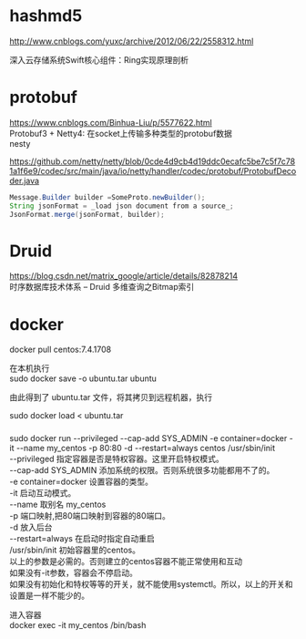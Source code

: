 # hashmd5

http://www.cnblogs.com/yuxc/archive/2012/06/22/2558312.html

深入云存储系统Swift核心组件：Ring实现原理剖析


# protobuf
https://www.cnblogs.com/Binhua-Liu/p/5577622.html  
Protobuf3 + Netty4: 在socket上传输多种类型的protobuf数据  
nesty  
  
https://github.com/netty/netty/blob/0cde4d9cb4d19ddc0ecafc5be7c5f7c781a1f6e9/codec/src/main/java/io/netty/handler/codec/protobuf/ProtobufDecoder.java  

```java
Message.Builder builder =SomeProto.newBuilder();
String jsonFormat = _load json document from a source_;
JsonFormat.merge(jsonFormat, builder);
```

# Druid
https://blog.csdn.net/matrix_google/article/details/82878214   
时序数据库技术体系 – Druid 多维查询之Bitmap索引   

# docker
docker pull centos:7.4.1708  

在本机执行  
sudo docker save -o ubuntu.tar ubuntu  
  
由此得到了 ubuntu.tar 文件，将其拷贝到远程机器，执行  
  
sudo docker load < ubuntu.tar  

###
sudo docker run --privileged --cap-add SYS_ADMIN -e container=docker -it --name my_centos -p 80:80  -d  --restart=always centos /usr/sbin/init    
--privileged 指定容器是否是特权容器。这里开启特权模式。  
--cap-add SYS_ADMIN 添加系统的权限。否则系统很多功能都用不了的。  
-e container=docker 设置容器的类型。  
-it 启动互动模式。  
--name 取别名 my_centos  
-p 端口映射,把80端口映射到容器的80端口。  
-d 放入后台  
--restart=always 在启动时指定自动重启  
/usr/sbin/init 初始容器里的centos。  
以上的参数是必需的。否则建立的centos容器不能正常使用和互动  
如果没有-it参数，容器会不停启动。  
如果没有初始化和特权等等的开关，就不能使用systemctl。所以，以上的开关和设置是一样不能少的。  
  
进入容器  
docker exec -it my_centos /bin/bash   
